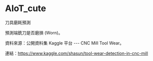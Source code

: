 # AIoT_cute

刀具磨耗預測

預測端銑刀是否磨損 (Worn)。

資料來源：公開資料集 Kaggle 平台 --- CNC Mill Tool Wear。

連結：https://www.kaggle.com/shasun/tool-wear-detection-in-cnc-mill

